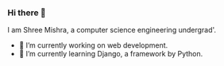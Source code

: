 ### Hi there 👋

<!--
**mishrashree18/mishrashree18** is a ✨ _special_ ✨ repository because its `README.md` (this file) appears on your GitHub profile.
-->
I am Shree Mishra, a computer science engineering undergrad'.

- 🔭 I’m currently working on web development.
- 🌱 I’m currently learning Django, a framework by Python.
<!-- - 👯 I’m looking to collaborate on ...
- 🤔 I’m looking for help with ...
- 💬 Ask me about ...
- 📫 How to reach me: 
- 😄 Pronouns: ...
- ⚡ Fun fact: ...
-->


